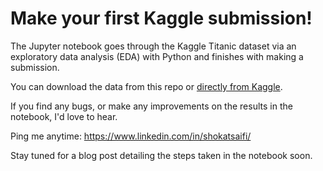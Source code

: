 # Make your first Kaggle submission!

The Jupyter notebook goes through the Kaggle Titanic dataset via an exploratory data analysis (EDA) with Python and finishes with making a submission.

You can download the data from this repo or [directly from Kaggle](https://www.kaggle.com/c/titanic).

If you find any bugs, or make any improvements on the results in the notebook, I'd love to hear. 

Ping me anytime: https://www.linkedin.com/in/shokatsaifi/

Stay tuned for a blog post detailing the steps taken in the notebook soon.